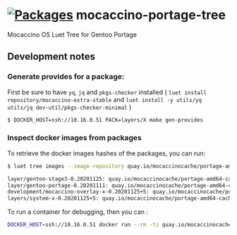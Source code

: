 # [![Packages](https://packages.mocaccino.org/badge/mocaccino-portage-tree "List of packages")](https://packages.mocaccino.org/mocaccino-portage-tree) mocaccino-portage-tree
Mocaccino OS Luet Tree for Gentoo Portage


## Development notes

### Generate provides for a package:

First be sure to have `yq`, `jq` and `pkgs-checker` installed ( ```luet install repository/mocaccino-extra-stable``` and ```luet install -y utils/yq utils/jq dev-util/pkgs-checker-minimal``` )


```bash
$ DOCKER_HOST=ssh://10.16.0.51 PACK=layers/X make gen-provides
```

### Inspect docker images from packages

To retrieve the docker images hashes of the packages, you can run:

```bash
$ luet tree images --image-repository quay.io/mocaccinocache/portage-amd64-cache --tree amd64 --tree multi-arch layers/system-x

layer/gentoo-stage3-0.20201125: quay.io/mocaccinocache/portage-amd64-cache:e1eb7be13068a1fb7956b4b68d20e74f9033956b453a2fbc7436e0dab28e50c2
layer/gentoo-portage-0.20201111: quay.io/mocaccinocache/portage-amd64-cache:46d476051855c7e1129e1a99cf8b0a283e1804ff5f5e28eac394731c2cf0c547
development/mocaccino-overlay-x-0.20201125+5: quay.io/mocaccinocache/portage-amd64-cache:34e8cc87db92843bce1027f65d35562831fc535a64705975d4a0231db34b3176
layers/system-x-0.20201125+5: quay.io/mocaccinocache/portage-amd64-cache:14ecb8f06592144484d3a103002894c36c115dd372953399d7afa0ecb05a1f82

```

To run a container for debugging, then you can :

```bash
DOCKER_HOST=ssh://10.16.0.51 docker run --rm -ti quay.io/mocaccinocache/portage-amd64-cache:14ecb8f06592144484d3a103002894c36c115dd372953399d7afa0ecb05a1f82
```
